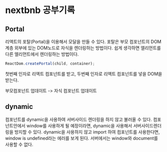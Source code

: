 # nextbnb 공부기록

## Portal

리액트의 포탈(Portal)을 이용해서 모달을 만들 수 있다. 포탈은 부모 컴포넌트의 DOM계층 외부에 있는 DOM노드로 자식을 렌더링하는 방법이다. 쉽게 생각하면 엘리먼트를 다른 엘리먼트에서 렌더링하는 방법이다.

```js
ReactDom.createPortal(child, container);
```

첫번째 인자로 리액트 컴포넌트를 받고, 두번째 인자로 리액트 컴포넌트를 넣을 DOM을 받는다.

부모컴포넌트 업데이트 -> 자식 컴포넌트 업데이트

## dynamic

컴포넌트를 dynamic을 사용하여 서버사이드 렌더링을 하지 않고 불러올 수 있다. 컴포넌트안에서 window를 사용하게 될 예정이라면, dynamic을 사용해서 서버사이드렌더링을 방지할 수 있다. dynamic을 사용하지 않고 import 하여 컴포넌트를 사용한다면, window is undefined라는 에러를 보게 된다. 서버에서는 window와 document를 사용할 수 없다.
